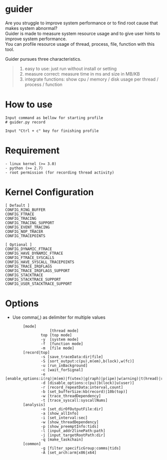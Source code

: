 # guider
Are you struggle to improve system performance or to find root cause that makes system abnormal?   
Guider is made to measure system resource usage and to give user hints to improve system performance.   
You can profile resource usage of thread, process, file, function with this tool.   

Guider pursues three characteristics.
>1. easy to use: just run without install or setting
>2. measure correct: measure time in ms and size in MB/KB
>3. integrate functions: show cpu / memory / disk usage per thread / process / function


How to use
=======

```
Input command as bellow for starting profile
# guider.py record 

Input "Ctrl + c" key for finishing profile
```


Requirement
=======

```
- linux kernel (>= 3.0)
- python (>= 2.7)
- root permission (for recording thread activity)
```


Kernel Configuration
=======

```
[ Default ]
CONFIG_RING_BUFFER
CONFIG_FTRACE
CONFIG_TRACING
CONFIG_TRACING_SUPPORT
CONFIG_EVENT_TRACING
CONFIG_NOP_TRACER
CONFIG_TRACEPOINTS

[ Optional ]
CONFIG_DYNAMIC_FTRACE
CONFIG_HAVE_DYNAMIC_FTRACE
CONFIG_FTRACE_SYSCALLS
CONFIG_HAVE_SYSCALL_TRACEPOINTS
CONFIG_TRACE_IRQFLAGS
CONFIG_TRACE_IRQFLAGS_SUPPORT
CONFIG_STACKTRACE
CONFIG_STACKTRACE_SUPPORT
CONFIG_USER_STACKTRACE_SUPPORT
```


Options
=======

* Use comma(,) as delimiter for multiple values

```
        [mode]
                    [thread mode]
                top [top mode]
                -y  [system mode]
                -f  [function mode]
                -m  [file mode]
        [record|top]
                -s [save_traceData:dir|file]
                -S [sort_output:c(pu),m(em),b(lock),w(fc)]
                -u [run_inBackground]
                -c [wait_forSignal]
                -e [enable_options:i(rq)|m(em)|f(utex)|g(raph)|p(ipe)|w(arning)|t(hread)|r(eset)|d(isk)]
                -d [disable_options:c(pu)|b(lock)|u(user)]
                -r [record_repeatData:interval,count]
                -b [set_bufferSize:kb(record)|10b(top)]
                -w [trace_threadDependency]
                -t [trace_syscall:syscallNums]
        [analysis]
                -o [set_dirOfOutputFile:dir]
                -a [show_allInfo]
                -i [set_interval:sec]
                -w [show_threadDependency]
                -p [show_preemptInfo:tids]
                -l [input_addr2linePath:path]
                -j [input_targetRootPath:dir]
                -q [make_taskchain]
        [common]
                -g [filter_specificGroup:comms|tids]
                -A [set_arch:arm|x86|x64]
```
